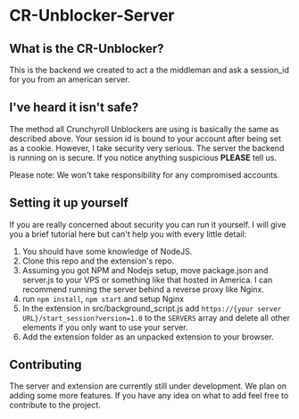 # CR-Unblocker-Server

## What is the CR-Unblocker?
This is the backend we created to act a the middleman and ask a session_id for you from an american server.

## I've heard it isn't safe?
The method all Crunchyroll Unblockers are using is basically the same as described above. Your session id is bound to your account after being set as a cookie. However, I take security very serious. The server the backend is running on is secure. If you notice anything suspicious __PLEASE__ tell us.

Please note: We won't take responsibility for any compromised accounts.

## Setting it up yourself
If you are really concerned about security you can run it yourself. I will give you a brief tutorial here but can't help you with every little detail:

1. You should have some knowledge of NodeJS.
2. Clone this repo and the extension's repo.
3. Assuming you got NPM and Nodejs setup, move package.json and server.js to your VPS or something like that hosted in America. I can recommend running the server behind a reverse proxy like Nginx.
4. run `npm install`, `npm start` and setup Nginx
5. In the extension in src/background_script.js add `https://{your server URL}/start_session?version=1.0` to the `SERVERS` array and delete all other elements if you only want to use your server.
6. Add the extension folder as an unpacked extension to your browser.

## Contributing
The server and extension are currently still under development. We plan on adding some more features. If you have any idea on what to add feel free to contribute to the project.
